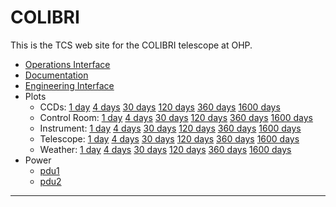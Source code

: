 <!----------------------------------------------------------------------

This file is part of the UNAM telescope control system.

------------------------------------------------------------------------

Copyright © 2018, 2019 Alan M. Watson <alan@astro.unam.mx>

Permission to use, copy, modify, and distribute this software for any
purpose with or without fee is hereby granted, provided that the above
copyright notice and this permission notice appear in all copies.

THE SOFTWARE IS PROVIDED "AS IS" AND THE AUTHOR DISCLAIMS ALL
WARRANTIES WITH REGARD TO THIS SOFTWARE INCLUDING ALL IMPLIED
WARRANTIES OF MERCHANTABILITY AND FITNESS. IN NO EVENT SHALL THE
AUTHOR BE LIABLE FOR ANY SPECIAL, DIRECT, INDIRECT, OR CONSEQUENTIAL
DAMAGES OR ANY DAMAGES WHATSOEVER RESULTING FROM LOSS OF USE, DATA OR
PROFITS, WHETHER IN AN ACTION OF CONTRACT, NEGLIGENCE OR OTHER
TORTIOUS ACTION, ARISING OUT OF OR IN CONNECTION WITH THE USE OR
PERFORMANCE OF THIS SOFTWARE.

----------------------------------------------------------------------->

# COLIBRI

This is the TCS web site for the COLIBRI telescope at OHP.

* [Operations Interface](/tcs/operations.html)
* [Documentation](documentation.html)
* [Engineering Interface](/tcs/engineering.html)
* Plots
  * CCDs: [1 day](tcs/plots/ccds-1.png) [4 days](tcs/plots/ccds-4.png) [30 days](tcs/plots/ccds-30.png) [120 days](tcs/plots/ccds-120.png) [360 days](tcs/plots/ccds-360.png) [1600 days](tcs/plots/ccds-1600.png)
  * Control Room: [1 day](tcs/plots/control-room-1.png) [4 days](tcs/plots/control-room-4.png) [30 days](tcs/plots/control-room-30.png) [120 days](tcs/plots/control-room-120.png) [360 days](tcs/plots/control-room-360.png) [1600 days](tcs/plots/control-room-1600.png)
  * Instrument: [1 day](tcs/plots/instrument-1.png) [4 days](tcs/plots/instrument-4.png) [30 days](tcs/plots/instrument-30.png) [120 days](tcs/plots/instrument-120.png) [360 days](tcs/plots/instrument-360.png) [1600 days](tcs/plots/instrument-1600.png)
  * Telescope: [1 day](tcs/plots/telescope-1.png) [4 days](tcs/plots/telescope-4.png) [30 days](tcs/plots/telescope-30.png) [120 days](tcs/plots/telescope-120.png) [360 days](tcs/plots/telescope-360.png) [1600 days](tcs/plots/telescope-1600.png)
  * Weather: [1 day](tcs/plots/weather-1.png) [4 days](tcs/plots/weather-4.png) [30 days](tcs/plots/weather-30.png) [120 days](tcs/plots/weather-120.png) [360 days](tcs/plots/weather-360.png) [1600 days](tcs/plots/weather-1600.png)
* Power
  * <a href="/proxy/pdu1/" target="_newtab">pdu1</a>
  * <a href="/proxy/pdu2/" target="_newtab">pdu2</a>

<hr/>
